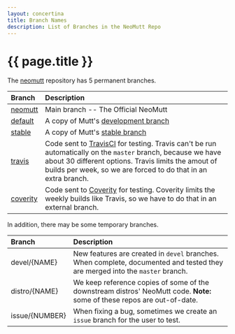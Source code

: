 ```yaml
---
layout: concertina
title: Branch Names
description: List of Branches in the NeoMutt Repo
---
```


# {{ page.title }}

The [neomutt](https://github.com/neomutt/neomutt) repository has 5 permanent
branches.

| Branch                                                           | Description                                                                                                                                                                                                                                                                   |
| :--------------------------------------------------------------- | :---------------------------------------------------------------------------------------------------------------------------------------------------------------------------------------------------------------------------------------------------------------------------- |
| [neomutt](https://github.com/neomutt/neomutt/tree/master)        | Main branch -- The Official NeoMutt                                                                                                                                                                                                                                           |
| [default](https://github.com/neomutt/upstream-mutt/tree/default) | A copy of Mutt's [development branch](https://dev.mutt.org/hg/mutt/shortlog/default)                                                                                                                                                                                          |
| [stable](https://github.com/neomutt/upstream-mutt/tree/stable)   | A copy of Mutt's [stable branch](https://dev.mutt.org/hg/mutt/shortlog/stable)                                                                                                                                                                                                |
| [travis](https://github.com/neomutt/neomutt/tree/travis)         | Code sent to [TravisCI](https://travis-ci.org/neomutt/neomutt) for testing. Travis can't be run automatically on the `master` branch, because we have about 30 different options. Travis limits the amout of builds per week, so we are forced to do that in an extra branch. |
| [coverity](https://github.com/neomutt/neomutt/tree/coverity)     | Code sent to [Coverity](https://scan.coverity.com/projects/neomutt-neomutt) for testing. Coverity limits the weekly builds like Travis, so we have to do that in an external branch.                                                                                          |

In addition, there may be some temporary branches.

| Branch         | Description                                                                                                                  |
| :------------- | :--------------------------------------------------------------------------------------------------------------------------- |
| devel/{NAME}   | New features are created in `devel` branches. When complete, documented and tested they are merged into the `master` branch. |
| distro/{NAME}  | We keep reference copies of some of the downstream distros' NeoMutt code. **Note:** some of these repos are out-of-date.     |
| issue/{NUMBER} | When fixing a bug, sometimes we create an `issue` branch for the user to test.                                               |

